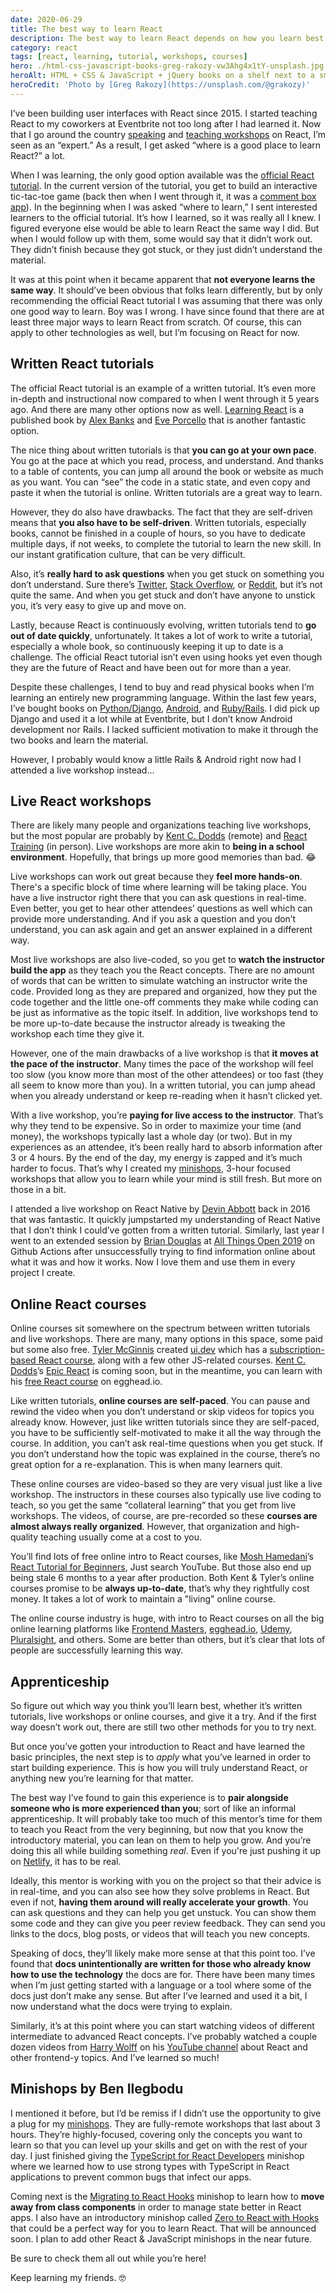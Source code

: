 ```yaml
---
date: 2020-06-29
title: The best way to learn React
description: The best way to learn React depends on how you learn best
category: react
tags: [react, learning, tutorial, workshops, courses]
hero: ./html-css-javascript-books-greg-rakozy-vw3Ahg4x1tY-unsplash.jpg
heroAlt: HTML + CSS & JavaScript + jQuery books on a shelf next to a small cactus plant
heroCredit: 'Photo by [Greg Rakozy](https://unsplash.com/@grakozy)'
---
```


I’ve been building user interfaces with React since 2015. I started teaching React to my coworkers at Eventbrite not too long after I had learned it. Now that I go around the country [speaking](/speak/) and [teaching workshops](/minishops/) on React, I’m seen as an “expert.” As a result, I get asked “where is a good place to learn React?” a lot.

When I was learning, the only good option available was the [official React tutorial](https://reactjs.org/tutorial/tutorial.html). In the current version of the tutorial, you get to build an interactive tic-tac-toe game (back then when I went through it, it was a [comment box app](https://github.com/benmvp/react-tutorial)). In the beginning when I was asked “where to learn,” I sent interested learners to the official tutorial. It’s how I learned, so it was really all I knew. I figured everyone else would be able to learn React the same way I did. But when I would follow up with them, some would say that it didn’t work out. They didn’t finish because they got stuck, or they just didn’t understand the material.

It was at this point when it became apparent that **not everyone learns the same way**. It should’ve been obvious that folks learn differently, but by only recommending the official React tutorial I was assuming that there was only one good way to learn. Boy was I wrong. I have since found that there are at least three major ways to learn React from scratch. Of course, this can apply to other technologies as well, but I’m focusing on React for now.

## Written React tutorials

The official React tutorial is an example of a written tutorial. It’s even more in-depth and instructional now compared to when I went through it 5 years ago. And there are many other options now as well. [Learning React](https://www.amazon.com/Learning-React-Modern-Patterns-Developing/dp/1492051721/) is a published book by [Alex Banks](https://twitter.com/moontahoe) and [Eve Porcello](https://twitter.com/eveporcello) that is another fantastic option.

The nice thing about written tutorials is that **you can go at your own pace**. You go at the pace at which you read, process, and understand. And thanks to a table of contents, you can jump all around the book or website as much as you want. You can “see” the code in a static state, and even copy and paste it when the tutorial is online. Written tutorials are a great way to learn.

However, they do also have drawbacks. The fact that they are self-driven means that **you also have to be self-driven**. Written tutorials, especially books, cannot be finished in a couple of hours, so you have to dedicate multiple days, if not weeks, to complete the tutorial to learn the new skill. In our instant gratification culture, that can be very difficult.

Also, it’s **really hard to ask questions** when you get stuck on something you don’t understand. Sure there’s [Twitter](https://twitter.com/hashtag/reactjs), [Stack Overflow](https://stackoverflow.com/questions/tagged/reactjs), or [Reddit](https://www.reddit.com/r/reactjs/), but it’s not quite the same. And when you get stuck and don’t have anyone to unstick you, it’s very easy to give up and move on.

Lastly, because React is continuously evolving, written tutorials tend to **go out of date quickly**, unfortunately. It takes a lot of work to write a tutorial, especially a whole book, so continuously keeping it up to date is a challenge. The official React tutorial isn’t even using hooks yet even though they are the future of React and have been out for more than a year.

Despite these challenges, I tend to buy and read physical books when I’m learning an entirely new programming language. Within the last few years, I’ve bought books on [Python/Django](https://smile.amazon.com/gp/product/098146730X/), [Android](https://smile.amazon.com/gp/product/0133892387/), and [Ruby/Rails](https://smile.amazon.com/gp/product/1680502514/). I did pick up Django and used it a lot while at Eventbrite, but I don’t know Android development nor Rails. I lacked sufficient motivation to make it through the two books and learn the material.

However, I probably would know a little Rails & Android right now had I attended a live workshop instead...

## Live React workshops

There are likely many people and organizations teaching live workshops, but the most popular are probably by [Kent C. Dodds](https://kentcdodds.com/workshops/) (remote) and [React Training](https://reacttraining.com/workshops/) (in person). Live workshops are more akin to **being in a school environment**. Hopefully, that brings up more good memories than bad. 😂

Live workshops can work out great because they **feel more hands-on**. There's a specific block of time where learning will be taking place. You have a live instructor right there that you can ask questions in real-time. Even better, you get to hear other attendees’ questions as well which can provide more understanding. And if you ask a question and you don’t understand, you can ask again and get an answer explained in a different way.

Most live workshops are also live-coded, so you get to **watch the instructor build the app** as they teach you the React concepts. There are no amount of words that can be written to simulate watching an instructor write the code. Provided long as they are prepared and organized, how they put the code together and the little one-off comments they make while coding can be just as informative as the topic itself. In addition, live workshops tend to be more up-to-date because the instructor already is tweaking the workshop each time they give it.

However, one of the main drawbacks of a live workshop is that **it moves at the pace of the instructor**. Many times the pace of the workshop will feel too slow (you know more than most of the other attendees) or too fast (they all seem to know more than you). In a written tutorial, you can jump ahead when you already understand or keep re-reading when it hasn’t clicked yet.

With a live workshop, you’re **paying for live access to the instructor**. That’s why they tend to be expensive. So in order to maximize your time (and money), the workshops typically last a whole day (or two). But in my experiences as an attendee, it’s been really hard to absorb information after 3 or 4 hours. By the end of the day, my energy is zapped and it’s much harder to focus. That’s why I created my [minishops](/minishops/), 3-hour focused workshops that allow you to learn while your mind is still fresh. But more on those in a bit.

I attended a live workshop on React Native by [Devin Abbott](https://twitter.com/dvnabbott) back in 2016 that was fantastic. It quickly jumpstarted my understanding of React Native that I don’t think I could’ve gotten from a written tutorial. Similarly, last year I went to an extended session by [Brian Douglas](https://twitter.com/bdougieYO) at [All Things Open 2019](https://2019.allthingsopen.org/) on Github Actions after unsuccessfully trying to find information online about what it was and how it works. Now I love them and use them in every project I create.

## Online React courses

Online courses sit somewhere on the spectrum between written tutorials and live workshops. There are many, many options in this space, some paid but some also free. [Tyler McGinnis](https://twitter.com/tylermcginnis) created [ui.dev](https://ui.dev/) which has a [subscription-based React course](https://ui.dev/react/), along with a few other JS-related courses. [Kent C. Dodds](https://twitter.com/kentcdodds)’s [Epic React](https://epicreact.dev/) is coming soon, but in the meantime, you can learn with his [free React course](https://egghead.io/courses/the-beginner-s-guide-to-react) on egghead.io.

Like written tutorials, **online courses are self-paced**. You can pause and rewind the video when you don’t understand or skip videos for topics you already know. However, just like written tutorials since they are self-paced, you have to be sufficiently self-motivated to make it all the way through the course. In addition, you can’t ask real-time questions when you get stuck. If you don’t understand how the topic was explained in the course, there’s no great option for a re-explanation. This is when many learners quit.

These online courses are video-based so they are very visual just like a live workshop. The instructors in these courses also typically use live coding to teach, so you get the same “collateral learning” that you get from live workshops. The videos, of course, are pre-recorded so these **courses are almost always really organized**. However, that organization and high-quality teaching usually come at a cost to you.

You’ll find lots of free online intro to React courses, like [Mosh Hamedani](https://codewithmosh.com/)’s [React Tutorial for Beginners](https://www.youtube.com/watch?v=Ke90Tje7VS0), Just search YouTube. But those also end up being stale 6 months to a year after production. Both Kent & Tyler’s online courses promise to be **always up-to-date**, that’s why they rightfully cost money. It takes a lot of work to maintain a "living" online course.

The online course industry is huge, with intro to React courses on all the big online learning platforms like [Frontend Masters](https://frontendmasters.com/learn/react/), [egghead.io](https://egghead.io/browse/frameworks/react), [Udemy](https://www.udemy.com/topic/react/), [Pluralsight](https://www.pluralsight.com/paths/react), and others. Some are better than others, but it’s clear that lots of people are successfully learning this way.

## Apprenticeship

So figure out which way you think you’ll learn best, whether it’s written tutorials, live workshops or online courses, and give it a try. And if the first way doesn’t work out, there are still two other methods for you to try next.

But once you’ve gotten your introduction to React and have learned the basic principles, the next step is to _apply_ what you’ve learned in order to start building experience. This is how you will truly understand React, or anything new you’re learning for that matter.

The best way I’ve found to gain this experience is to **pair alongside someone who is more experienced than you**; sort of like an informal apprenticeship. It will probably take too much of this mentor’s time for them to teach you React from the very beginning, but now that you know the introductory material, you can lean on them to help you grow. And you’re doing this all while building something _real_. Even if you're just pushing it up on [Netlify](https://www.netlify.com/), it has to be real.

Ideally, this mentor is working with you on the project so that their advice is in real-time, and you can also see how they solve problems in React. But even if not, **having them around will really accelerate your growth**. You can ask questions and they can help you get unstuck. You can show them some code and they can give you peer review feedback. They can send you links to the docs, blog posts, or videos that will teach you new concepts.

Speaking of docs, they’ll likely make more sense at that this point too. I’ve found that **docs unintentionally are written for those who already know how to use the technology** the docs are for. There have been many times when I’m just getting started with a language or a tool where some of the docs just don’t make any sense. But after I’ve learned and used it a bit, I now understand what the docs were trying to explain.

Similarly, it’s at this point where you can start watching videos of different intermediate to advanced React concepts. I’ve probably watched a couple dozen videos from [Harry Wolff](https://twitter.com/hswolff) on his [YouTube channel](https://www.youtube.com/channel/UCgdeMp2ZBnovi12THmLc47g) about React and other frontend-y topics. And I’ve learned so much!

## Minishops by Ben Ilegbodu

I mentioned it before, but I’d be remiss if I didn’t use the opportunity to give a plug for my [minishops](/minishops/). They are fully-remote workshops that last about 3 hours. They’re highly-focused, covering only the concepts you want to learn so that you can level up your skills and get on with the rest of your day. I just finished giving the [TypeScript for React Developers](/minishops/typescript-for-react-developers/) minishop where we learned how to use strong types with TypeScript in React applications to prevent common bugs that infect our apps.

Coming next is the [Migrating to React Hooks](/minishops/migrating-to-react-hooks/) minishop to learn how to **move away from class components** in order to manage state better in React apps. I also have an introductory minishop called [Zero to React with Hooks](/minishops/zero-to-react-with-hooks/) that could be a perfect way for you to learn React. That will be announced soon. I plan to add other React & JavaScript minishops in the near future.

Be sure to check them all out while you’re here!

Keep learning my friends. 🤓
